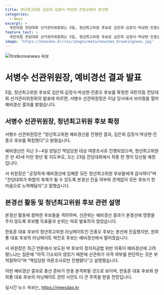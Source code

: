 ```yaml
---
title: 청년최고위원 김은희·김정식·박상현·진종오와의 본선행
categories:
  - News
excerpt: >
  국민의힘 전당대회 선거관리위원회는 5일, 청년최고위원 후보로 김은희·김정식·박상현·진종오 후보를 확정했다. 서병수 선관위원장은 예비경선 결과가 본경선에 영향을 주지 않도록 선관위는 후보별 득표율과 순위를 따로 발표하지 않았다고 전했다. 러닝메이트인 진종오 후보는 본선에 진출했지만, 박진호 후보는 예비경선에서 떨어졌다. 이에 대해 서 위원장은 정치자금법 위반 의혹이 예비경선에 고려됐느냐는 질문에 기소되지 않았기 때문에 선관위가 자격 여부를 판단하는 것은 부적절하다고 밝혔다.
feature_text: >
  국민의힘 전당대회 선거관리위원회는 5일, 청년최고위원 후보로 김은희·김정식·박상현·진종오 후보를 확정했다. 서병수 선관위원장은 예비경선 결과가 본경선에 영향을 주지 않도록 선관위는 후보별 득표율과 순위를 따로 발표하지 않았다고 전했다. 러닝메이트인 진종오 후보는 본선에 진출했지만, 박진호 후보는 예비경선에서 떨어졌다. 이에 대해 서 위원장은 정치자금법 위반 의혹이 예비경선에 고려됐느냐는 질문에 기소되지 않았기 때문에 선관위가 자격 여부를 판단하는 것은 부적절하다고 밝혔다.
image: 'https://newsdao.kr/res/images/meta/newsdao_breakingnews.jpg'
---
```


<p><img src="https://newsdao.kr/res/images/meta/newsdao_breakingnews.jpg" alt="firstkoreanews 속보" /></p>

<h1>서병수 선관위원장, 예비경선 결과 발표</h1>

<p>5일, 청년최고위원 후보로 김은희·김정식·박상현·진종오 후보를 확정한 국민의힘 전당대회 선거관리위원회의 발표에 따르면, 서병수 선관위원장은 이날 당사에서 브리핑을 열어 예비경선 결과를 밝혔습니다.</p>

<h2>서병수 선관위원장, 청년최고위원 후보 확정</h2>

<p data-ke-size="size16">서병수 선관위원장은 "청년최고위원 예비경선을 진행한 결과, 김은희·김정식·박상현·진종오 후보를 확정했다"고 밝혔습니다.</p>

<p>예비경선은 지난 3∼4일 양일간 책임당원 대상 여론조사로 진행되었으며, 청년최고위원은 만 45세 미만 청년 몫 지도부로, 오는 23일 전당대회에서 최종 한 명이 당선될 예정입니다.</p>

<p>서 위원장은 "공정하게 예비경선에 임해준 모든 청년최고위원 후보들에게 감사하다"며 "전당대회가 화합의 축제가 될 수 있도록 본경선 진출 여부와 관계없이 모든 후보가 한마음으로 노력해달라"고 말했습니다.</p>

<h2>본경선 활동 및 청년최고위원 후보 관련 설명</h2>

<p data-ke-size="size16">본경선 활동에 참여한 후보들을 격려하며, 선관위는 예비경선 결과가 본경선에 영향을 주지 않도록 후보별 득표율과 순위는 따로 발표하지 않았습니다.</p>

<p>한동훈 대표 후보의 청년최고위원 러닝메이트인 진종오 후보는 본선에 진출했지만, 원희룡 대표 후보의 러닝메이트 박진호 후보는 예비경선에서 떨어졌습니다.</p>

<p>서 위원장은 최근 언론에서 보도된 박 후보의 정치자금법 위반 의혹이 예비경선에 고려됐느냐는 질문에 “아직 기소되지 않았기 때문에 선관위가 자격 여부를 판단하는 것은 부적절하다”며 “책임당원 여론조사로만 진행됐다”고 설명했습니다.</p>

<p>이번 예비경선 결과로 총선 준비가 한층 본격화될 것으로 보이며, 한동훈 대표 후보와 원희룡 대표 후보의 러닝메이트 관련 사안도 더 큰 주목을 받을 전망입니다.</p>
실시간 뉴스 속보는, <a href="https://newsdao.kr" rel="dofollow">https://newsdao.kr</a>


